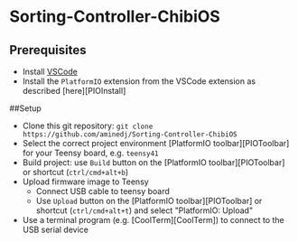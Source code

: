 # Sorting-Controller-ChibiOS

## Prerequisites

* Install [VSCode](https://code.visualstudio.com/)
* Install the `PlatformIO` extension from the VSCode extension as described [here][PIOInstall]


##Setup
* Clone this git repository: `git clone https://github.com/aminedj/Sorting-Controller-ChibiOS`
* Select the correct project environment [PlatformIO toolbar][PIOToolbar] for your Teensy board, e.g. `teensy41`
* Build project: use `Build` button on the [PlatformIO toolbar][PIOToolbar] or shortcut (`ctrl/cmd+alt+b`)
* Upload firmware image to Teensy
    * Connect USB cable to teensy board
    * Use `Upload` button on the [PlatformIO toolbar][PIOToolbar] or shortcut (`ctrl/cmd+alt+t`) and select "PlatformIO: Upload"
* Use a terminal program (e.g. [CoolTerm][CoolTerm]) to connect to the USB serial device


